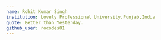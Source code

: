 ```yaml
---
name: Rohit Kumar Singh
institution: Lovely Professional University,Punjab,India
quote: Better than Yesterday.
github_user: rocodes01
---
```

